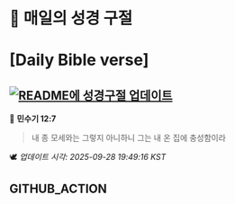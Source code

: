 # 🙏 매일의 성경 구절
# [Daily Bible verse]
## [![README에 성경구절 업데이트](https://github.com/DONGSUKA/first_test/actions/workflows/update-readme-bible.yml/badge.svg)](https://github.com/DONGSUKA/first_test/actions/workflows/update-readme-bible.yml)
<!-- START_BIBLE_VERSE -->
📖 **민수기 12:7**
> 내 종 모세와는 그렇지 아니하니 그는 내 온 집에 충성함이라

🕊️ _업데이트 시각: 2025-09-28 19:49:16 KST_
  <!-- END_BIBLE_VERSE -->
## GITHUB_ACTION

